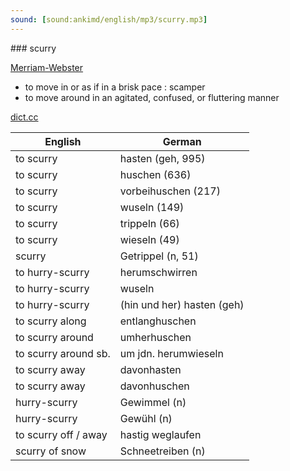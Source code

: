 ```yaml
---
sound: [sound:ankimd/english/mp3/scurry.mp3]
---
```


\### scurry

[Merriam-Webster](https://www.merriam-webster.com/dictionary/scurry)

- to move in or as if in a brisk pace : scamper
- to move around in an agitated, confused, or fluttering manner

[dict.cc](https://www.dict.cc/scurry)

| English        | German       |
| -------------- | ------------ |
| to scurry | hasten (geh, 995) |
| to scurry | huschen (636) |
| to scurry | vorbeihuschen (217) |
| to scurry | wuseln (149) |
| to scurry | trippeln (66) |
| to scurry | wieseln (49) |
| scurry | Getrippel (n, 51) |
| to hurry-scurry | herumschwirren |
| to hurry-scurry | wuseln |
| to hurry-scurry | (hin und her) hasten (geh) |
| to scurry along | entlanghuschen |
| to scurry around | umherhuschen |
| to scurry around sb. | um jdn. herumwieseln |
| to scurry away | davonhasten |
| to scurry away | davonhuschen |
| hurry-scurry | Gewimmel (n) |
| hurry-scurry | Gewühl (n) |
| to scurry off / away | hastig weglaufen |
| scurry of snow | Schneetreiben (n) |
